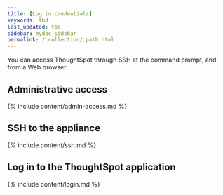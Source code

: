 ```yaml
---
title: [Log in credentials]
keywords: tbd
last_updated: tbd
sidebar: mydoc_sidebar
permalink: /:collection/:path.html
---
```

You can access ThoughtSpot through SSH at the command prompt, and from a Web browser.

## Administrative access

{% include content/admin-access.md %}

## SSH to the appliance

{% include content/ssh.md %}

## Log in to the ThoughtSpot application

{% include content/login.md %}
